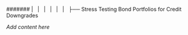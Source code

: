 ####### |   |   |   |   |   |   ├── Stress Testing Bond Portfolios for Credit Downgrades

*Add content here*